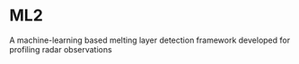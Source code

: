# ML2
A machine-learning based melting layer detection framework developed for profiling radar observations
